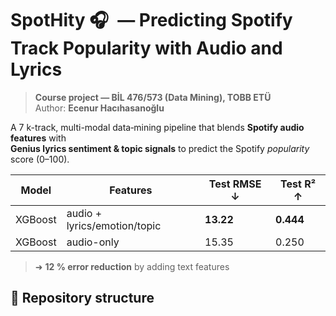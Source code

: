 # SpotHity 🎧 — Predicting Spotify Track Popularity with Audio **and** Lyrics
> **Course project — BİL 476/573 (Data Mining), TOBB ETÜ**  
> Author: **Ecenur Hacıhasanoğlu**

A 7 k-track, multi-modal data‐mining pipeline that blends **Spotify audio features** with  
**Genius lyrics sentiment & topic signals** to predict the Spotify *popularity* score (0–100).

| Model | Features | Test RMSE ↓ | Test R² ↑ |
|-------|----------|-------------|-----------|
| XGBoost | audio + lyrics/emotion/topic | **13.22** | **0.444** |
| XGBoost | audio-only | 15.35 | 0.250 |

> ➜ **12 % error reduction** by adding text features  

## 📂 Repository structure
